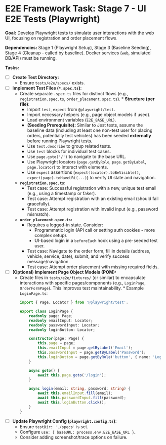 # E2E Framework Task: Stage 7 - UI E2E Tests (Playwright)

**Goal:** Develop Playwright tests to simulate user interactions with the web UI, focusing on registration and order placement flows.
                            
**Dependencies:** Stage 1 (Playwright Setup), Stage 3 (Baseline Seeding), Stage 4 (Cleanup - called by baseline). Docker services (`web`, simulated DB/API) must be running.

**Tasks:**

-   [ ] **Create Test Directory:**
    -   Ensure `tests/e2e/specs/` exists.
-   [ ] **Implement Test Files (`*.spec.ts`):**
    -   Create separate `.spec.ts` files for distinct flows (e.g., `registration.spec.ts`, `order_placement.spec.ts`).
                                *   **Structure (per file):**
        *   Import `test`, `expect` from `@playwright/test`.
        *   Import necessary helpers (e.g., page object models if used).
        *   Load environment variables (`E2E_BASE_URL`).
        *   **(Seeding Prerequisite):** Similar to Jest tests, assume the baseline data (including at least one non-test user for placing orders, potentially test vehicles) has been seeded **externally** before running Playwright tests.
        *   Use `test.describe` to group related tests.
        *   Use `test` blocks for individual test cases.
        *   Use `page.goto('/')` to navigate to the base URL.
        *   Use Playwright locators (`page.getByRole`, `page.getByLabel`, `page.locator`) to interact with elements.
        *   Use `expect` assertions (`expect(locator).toBeVisible()`, `expect(page).toHaveURL(...)`) to verify UI state and navigation.
    *   **`registration.spec.ts`:**
        *   Test case: Successful registration with a new, unique test email (e.g., using a timestamp or faker).
        *   Test case: Attempt registration with an existing email (should fail gracefully).
        *   Test case: Attempt registration with invalid input (e.g., password mismatch).
    *   **`order_placement.spec.ts`:**
        *   Requires a logged-in state. Consider:
            *   Programmatic login (API call or setting auth cookies - more complex setup).
            *   UI-based login in a `beforeEach` hook using a pre-seeded test user.
        *   Test case: Navigate to the order form, fill in details (address, vehicle, service, date), submit, and verify success message/navigation.
        *   Test case: Attempt order placement with missing required fields.
-   [ ] **(Optional) Implement Page Object Models (POM):**
    -   Create files in `tests/e2e/fixtures/` (or similar) to encapsulate interactions with specific pages/components (e.g., `LoginPage`, `OrderFormPage`). This improves test maintainability.
                                *   Example `LoginPage.ts`:
        ```typescript
        import { Page, Locator } from '@playwright/test';

        export class LoginPage {
            readonly page: Page;
            readonly emailInput: Locator;
            readonly passwordInput: Locator;
            readonly loginButton: Locator;

            constructor(page: Page) {
                this.page = page;
                this.emailInput = page.getByLabel('Email');
                this.passwordInput = page.getByLabel('Password');
                this.loginButton = page.getByRole('button', { name: 'Login' });
            }

            async goto() {
                await this.page.goto('/login');
            }

            async login(email: string, password: string) {
                await this.emailInput.fill(email);
                await this.passwordInput.fill(password);
                await this.loginButton.click();
            }
        }
        ```
-   [ ] **Update Playwright Config (`playwright.config.ts`):**
    -   Ensure `testDir: './specs'` is set.
    -   Configure `use: { baseURL: process.env.E2E_BASE_URL }`.
    -   Consider adding screenshot/trace options on failure. 